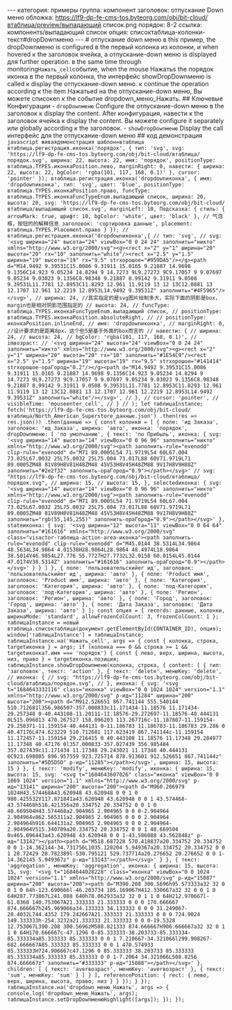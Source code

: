 --- категория: примеры группа: компонент заголовок: отпускание Down меню обложка: https://lf9-dp-fe-cms-tos.byteorg.com/obj/bit-cloud/втаблица/preview/выпадающий список.png порядок: 8-2 ссылка: компонентs/выпадающий список опция: списоктаблица-колонки-текст#dropDownменю --- # отпускание down меню в this пример, the dropDownменю is configured в the первый колонка из колонки, и when hovered к the заголовок ячейка, a отпускание-down меню is displayed для further operation. в the same time through monitoring`Нажать_cell`событие, when the mouse Нажатьs the порядок иконка в the первый колонка, the интерфейс showDropDownменю is called к display the отпускание-down меню. к continue the operation according к the item Нажатьed на the отпускание-down меню, Вы можете списокen к the событие dropdown_меню_Нажать. ## Ключевые Конфигурации - `dropDownменю` Configure the отпускание-down меню в the заголовок к display the content. After конфигурация, навести к the заголовок ячейка к display the content. Вы можете configure it separately или globally according к the заголовок. - `showDropDownменю` Display the call интерфейс для the отпускание-down меню ## код демонстрация ```javascript живаядемонстрация шаблон=втаблица втаблица.регистрация.иконка('порядок', { тип: 'svg', svg: 'https://lf9-dp-fe-cms-tos.byteorg.com/obj/bit-cloud/втаблица/порядок.svg', ширина: 22, высота: 22, имя: 'порядок', positionType: втаблица.TYPES.иконкаPosition.лево, marginRight: 0, навести: { ширина: 22, высота: 22, bgColor: 'rgba(101, 117, 168, 0.1)' }, cursor: 'pointer' }); втаблица.регистрация.иконка('dropdownиконка', { имя: 'dropdownиконка', тип: 'svg', цвет: 'blue', positionType: втаблица.TYPES.иконкаPosition.право, funcType: втаблица.TYPES.иконкаFuncTypeEnum.выпадающий список, ширина: 20, высота: 20, svg: 'https://lf9-dp-fe-cms-tos.byteorg.com/obj/bit-cloud/втаблица/выпадающий список.svg', marginLeft: 10, Подсказка: { стиль: { arrowMark: true, шрифт: 10, bgColor: 'white', цвет: 'black' }, // 气泡框，按钮的的解释信息 заголовок: 'сортировка данные', placement: втаблица.TYPES.Placement.право } }); // втаблица.регистрация.иконка('dropdownиконка',{ // тип: 'svg', // svg: '<svg ширина="24" высота="24" viewBox="0 0 24 24" заполнить="никто" xmlns="http://www.w3.org/2000/svg"><g><rect x="2" y="1" ширина="20" высота="20" rx="10" заполнить="white"/><rect x="2.5" y="1.5" ширина="19" высота="19" rx="9.5" strхорошоe="#959DA5"/></g><path d="M14.9492 9.39531C15.0086 9.31911 15.0165 9.21887 14.9698 9.1356C14.923 9.05234 14.8294 9 14.7273 9L9.27273 9C9.17057 9 9.07697 9.05234 9.03023 9.1356C8.98348 9.21887 8.99142 9.31911 9.0508 9.39531L11.7781 12.8953C11.8293 12.961 11.9119 13 12 13C12.0881 13 12.1707 12.961 12.2219 12.8953L14.9492 9.39531Z" заполнить="#4F5965"/></svg>', // ширина: 24, //其实指定的是svg图片绘制多大，实际下面的阴影是box，margin也是相对阴影范围指定的 // высота: 24, // funcType: втаблица.TYPES.иконкаFuncTypeEnum.выпадающий список, // positionType: втаблица.TYPES.иконкаPosition.absoluteRight, // // positionType: иконкаPosition.inlineEnd, // имя: 'dropdownиконка', // marginRight: 0, //设计要求的是距离8px，这个些5是基于外面的box而言的 // навести: { // ширина: 24, // высота: 24, // bgColor: 'rgba(101, 117, 168, 0.1)', // imвозраст: // '<svg ширина="24" высота="24" viewBox="0 0 24 24" заполнить="никто" xmlns="http://www.w3.org/2000/svg"><g><rect x="2" y="1" ширина="20" высота="20" rx="10" заполнить="#1E54C9"/><rect x="2.5" y="1.5" ширина="19" высота="19" rx="9.5" strхорошоe="#141414" strхорошоe-opaГород="0.2"/></g><path d="M14.9492 9.39531C15.0086 9.31911 15.0165 9.21887 14.9698 9.1356C14.923 9.05234 14.8294 9 14.7273 9L9.27273 9C9.17057 9 9.07697 9.05234 9.03023 9.1356C8.98348 9.21887 8.99142 9.31911 9.0508 9.39531L11.7781 12.8953C11.8293 12.961 11.9119 13 12 13C12.0881 13 12.1707 12.961 12.2219 12.8953L14.9492 9.39531Z" заполнить="white"/></svg>', // }, // cursor: 'pointer', // visibleTime: 'mouseenter_cell', // } // ); let таблицаInstance; fetch('https://lf9-dp-fe-cms-tos.byteorg.com/obj/bit-cloud/втаблица/North_American_Superstore_данные.json') .then(res => res.json()) .then(данные => { const колонки = [ { поле: 'ид Заказа', заголовок: 'ид Заказа', ширина: 'авто', иконка: 'порядок', dropDownменю: [ 'по умолчанию', { текст: 'по Прибыль', иконка: { svg: '<svg ширина="14" высота="14" viewBox="0 0 96 96" заполнить="никто" xmlns="http://www.w3.org/2000/svg"><path заполнить-rule="evenodd" clip-rule="evenodd" d="M71 89.0005L54 71.9719L54 60L67.004 73.025L67.0032 25L75.0032 25L75.004 73.017L88 60V71.9719L71 89.0005ZM48 81V89H8V81H48ZM48 45V53H8V45H48ZM88 9V17H8V9H88Z" заполнить="#2e2f32" заполнить-opaГород="0.9"></path></svg>' // svg: "https://lf9-dp-fe-cms-tos.byteorg.com/obj/bit-cloud/втаблица/порядок.svg", // ширина: 15, // высота: 15, }, selectedиконка: { svg: '<svg ширина="14" высота="14" viewBox="0 0 96 96" заполнить="никто" xmlns="http://www.w3.org/2000/svg"><path заполнить-rule="evenodd" clip-rule="evenodd" d="M71 89.0005L54 71.9719L54 60L67.004 73.025L67.0032 25L75.0032 25L75.004 73.017L88 60V71.9719L71 89.0005ZM48 81V89H8V81H48ZM48 45V53H8V45H48ZM88 9V17H8V9H88Z" заполнить="rgb(55,145,255)" заполнить-opaГород="0.9"></path></svg>' }, stateиконка: { svg: '<svg ширина="12" высота="11" viewBox="0 0 64 64" заполнить="#161616" xmlns="http://www.w3.org/2000/svg" class="visactor-таблица-action-area-иконка"><path заполнить-rule="evenodd" clip-rule="evenodd" d="M45.0144 38.5314L34.9864 48.5634L34.9864 4.01538H28.9864L28.9864 48.4974L18.9864 38.5014V46.9854L27.776 55.7727H27.7732L32.0158 60.0154L45.0144 47.0174V38.5314Z" заполнить="#161616" заполнить-opaГород="0.9"></path></svg>' } } ] }, { поле: 'пользовательскийer ид', заголовок: 'пользовательскийer ид', ширина: 'авто' }, { поле: 'Product имя', заголовок: 'Product имя', ширина: 'авто' }, { поле: 'Категория', заголовок: 'Категория', ширина: 'авто' }, { поле: 'под-Категория', заголовок: 'под-Категория', ширина: 'авто' }, { поле: 'Регион', заголовок: 'Регион', ширина: 'авто' }, { поле: 'Город', заголовок: 'Город', ширина: 'авто' }, { поле: 'Дата Заказа', заголовок: 'Дата Заказа', ширина: 'авто' } ]; const опция = { records: данные, колонки, ширинаMode: 'standard', allowFrozenColCount: 3, frozenColCount: 1 }; таблицаInstance = новый втаблица.списоктаблица(документ.getElementById(CONTAINER_ID), опция); window['таблицаInstance'] = таблицаInstance; таблицаInstance.на('Нажать_cell', args => { const { колонка, строка, targetиконка } = args; if (колонка === 0 && строка >= 1 && targetиконка?.имя === 'порядок') { const { лево, верх, ширина, высота, низ, право } = targetиконка.позиция; таблицаInstance.showDropDownменю(колонка, строка, { content: [ { тип: 'заголовок', текст: 'action' }, { текст: 'delete', менюKey: 'delete', // иконка: { // svg: "https://lf9-dp-fe-cms-tos.byteorg.com/obj/bit-cloud/втаблица/порядок.svg", // }, иконка: { svg: '<svg t="1684643332116" class="иконка" viewBox="0 0 1024 1024" version="1.1" xmlns="http://www.w3.org/2000/svg" p-ид="11284" ширина="200" высота="200"><path d="M912.526651 867.741144 555.540144 510.712681l356.986507-357.000833c11.171434-11.18576 11.171434-29.257348 0-40.443108-11.20111-11.18576-29.272697-11.18576-40.444131 0L515.096013 470.267527 158.096203 113.267716c-11.187807-11.159154-29.258371-11.159154-40.444131 0-11.186783 11.186783-11.186783 29.286 0 40.47176L474.623229 510.712681 117.623419 867.741144c-11.159154 11.172457-11.159154 29.216415 0 40.443108 11.18576 11.17348 29.284977 11.17348 40.47176 0l357.000833-357.027439 356.985484 357.027439c11.171434 11.17348 29.243021 11.17348 40.444131 0C923.698085 896.957559 923.725714 878.913601 912.526651 867.741144z" заполнить="#5D5D5D" p-ид="11285"></path></svg>', ширина: 15, высота: 15 } }, { текст: 'modify', менюKey: 'modify', иконка: { ширина: 15, высота: 15, svg: '<svg t="1684643607026" class="иконка" viewBox="0 0 1069 1024" version="1.1" xmlns="http://www.w3.org/2000/svg" p-ид="13141" ширина="200" высота="200"><path d="M960.206979 1024H43.574468A43.620948 43.620948 0 0 1 0 980.425532V117.871841a43.620948 43.620948 0 0 1 43.574468-43.574468h516.421356a20.334752 20.334752 0 0 1 0 40.669504H43.574468a2.904965 2.904965 0 0 0-2.904964 2.904964v862.565311a2.904965 2.904965 0 0 0 2.904964 2.904964h916.644131a2.904965 2.904965 0 0 0 2.904964-2.904964V515.340709a20.334752 20.334752 0 0 1 40.669504 0v465.096443a43.620948 43.620948 0 0 1-43.586088 43.562848z" p-ид="13142"></path><path d="M518.687228 570.418837a20.334752 20.334752 0 0 1-14.362144-34.731756L1035.120204 5.949367a20.334752 20.334752 0 0 1 28.72429 28.782389l-530.795121 529.737714a20.276652 20.276652 0 0 1-14.362145 5.949367z" p-ид="13143"></path></svg>' } }, { текст: 'aggregation', менюKey: 'aggregation', иконка: { ширина: 15, высота: 15, svg: '<svg t="1684644028228" class="иконка" viewBox="0 0 1024 1024" version="1.1" xmlns="http://www.w3.org/2000/svg" p-ид="15087" ширина="200" высота="200"><path d="M390.208 300.5696h95.573333a32 32 0 0 1 0 64h-123.690666l-46.203734 105.169067H412.330667a32 32 0 0 1 0 64H287.773867L241.088 640h78.062933a32 32 0 1 1 0 64H212.970667l-61.8368 140.753067A21.333333 21.333333 0 0 0 170.666667 874.666667h245.969066a34.133333 34.133333 0 0 0 31.249067-20.4032L744.4352 179.242667A21.333333 21.333333 0 0 0 724.9024 149.333333h-254.3232a21.333333 21.333333 0 0 0-19.5328 12.753067L390.208 300.5696zM508.821333 874.666667H906.666667a32 32 0 1 1 0 64H170.666667c-47.1296 0-85.333333-38.203733-85.333334-85.333334a85.333333 85.333333 0 0 1 7.210667-34.321066l299.908267-682.666667A85.333333 85.333333 0 0 1 470.574933 85.333333H724.906667c47.1296 0 85.333333 38.203733 85.333333 85.333334a85.333333 85.333333 0 0 1-7.2064 34.321066L508.8256 874.666667z" заполнить="#333333" p-ид="15088"></path></svg>' }, children: [ { текст: 'averвозраст', менюKey: 'averвозраст' }, { текст: 'sum', менюKey: 'sum' } ] } ], referencePosition: { rect: { лево, верх, ширина, высота, право, низ } } }); } }); таблицаInstance.на('dropdown_меню_Нажать', args => { console.log('dropdown_меню_Нажать', args); таблицаInstance.setDropDownменюHighlight([args]); }); }); ``` 